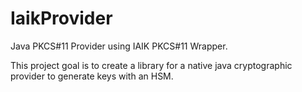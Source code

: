 # IaikProvider
Java PKCS#11 Provider using IAIK PKCS#11 Wrapper.

This project goal is to create a library for a native java cryptographic provider to generate keys with an HSM.
